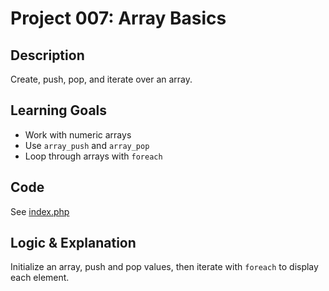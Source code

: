 # Project 007: Array Basics

## Description
Create, push, pop, and iterate over an array.

## Learning Goals
- Work with numeric arrays
- Use `array_push` and `array_pop`
- Loop through arrays with `foreach`

## Code
See [index.php](index.php)

## Logic & Explanation
Initialize an array, push and pop values, then iterate with `foreach` to display each element.
